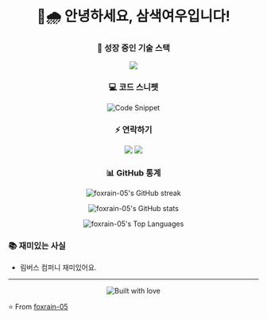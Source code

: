<h1 align="center">🦊🌧️ 안녕하세요, 삼색여우입니다! </h1>

<h3 align="center">🌱 성장 중인 기술 스택</h3>
<p align="center">
  <img src="https://skillicons.dev/icons?i=js,py,react,nodejs,tailwind,docker" />
</p>

<h3 align="center">💻 코드 스니펫</h3>
<p align="center">
  <img src="https://carbon.now.sh/embed?bg=rgba(74%2C144%2C226%2C1)&t=one-dark&wt=none&l=javascript&width=680&ds=true&dsyoff=20px&dsblur=68px&wc=true&wa=true&pv=56px&ph=56px&ln=false&fl=1&fm=Hack&fs=14px&lh=133%25&si=false&es=2x&wm=false&code=const%2520foxrain%2520%253D%2520%257B%250A%2520%2520code%253A%2520%255B%2522JavaScript%2522%252C%2520%2522Python%2522%255D%252C%250A%2520%2520tools%253A%2520%255B%2522React%2522%252C%2520%2522Node.js%2522%252C%2520%2522Docker%2522%255D%252C%250A%2520%2520architecture%253A%2520%255B%2522design%2520system%2520pattern%2522%255D%252C%250A%2520%2520challenge%253A%2520%2522%25EC%2597%25B4%25EC%258B%25AC%25ED%259E%2588%2520%25EA%25B0%259C%25EB%25B0%259C%25ED%2595%2598%25EB%258A%2594%2520%25EC%25A4%2591%2522%250A%257D" alt="Code Snippet" />
</p>

<h3 align="center">⚡ 연락하기</h3>
<p align="center">  
  <a href="mailto:1skakaodowx@gmail.com"><img src="https://img.shields.io/badge/Email-D14836?style=for-the-badge&logo=gmail&logoColor=white"/></a>
  <a href="https://dead-lock.tistory.com/"><img src="https://img.shields.io/badge/Tistory-000000?style=for-the-badge&logo=tistory&logoColor=white"/></a>
</p>

<h3 align="center">📊 GitHub 통계</h3>
<p align="center">
  <img src="https://github-readme-streak-stats.herokuapp.com/?user=foxrain-05&theme=tokyonight" alt="foxrain-05's GitHub streak" />
</p>
<p align="center">
  <img src="https://github-readme-stats.vercel.app/api?username=foxrain-05&show_icons=true&theme=tokyonight" alt="foxrain-05's GitHub stats" />
</p>
<p align="center">
  <img src="https://github-readme-stats.vercel.app/api/top-langs/?username=foxrain-05&layout=compact&theme=tokyonight" alt="foxrain-05's Top Languages" />
</p>

### 📚 재미있는 사실
- 림버스 컴퍼니 재미있어요.

---
<p align="center">
  <img src="https://forthebadge.com/images/badges/built-with-love.svg" alt="Built with love" />
</p>

⭐️ From [foxrain-05](https://github.com/foxrain-05)
